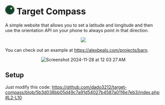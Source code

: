 # <img src="/favicon/favicon.svg?raw=true" height="30px" alt="Target Compass Logo"/> Target Compass

A simple website that allows you to set a latitude and longitude and then use the orientation API on your phone to always point in that direction.

<p align="center">
  <img src="https://github.com/user-attachments/assets/9f4cbe70-a8f4-4d08-b2e3-0cafd15c586d">
</p>

You can check out an example at https://alexbeals.com/projects/barn.

<p align="center">
  <img height="500" alt="Screenshot 2024-11-28 at 12 03 27 AM" src="https://github.com/user-attachments/assets/18ea018a-b861-460a-ab10-a0037698cb07">
</p>

## Setup

Just modify this code:
https://github.com/dado3212/target-compass/blob/5b3d038bb05d49c7a91d54027b4587a0116e7eb3/index.php#L2-L10
